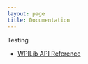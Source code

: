 ```yaml
---
layout: page
title: Documentation
---
```


Testing

* [WPILib API Reference](http://robotdotnet.github.io/Documentation/API/index.html)
